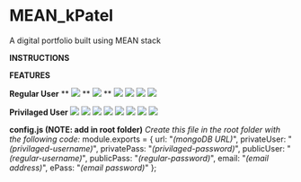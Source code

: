 # MEAN_kPatel
A digital portfolio built using MEAN stack

**INSTRUCTIONS**


**FEATURES**

**Regular User**
**
![](https://github.com/kunknown/MEAN_kPatel/blob/master/public/readmeContent/home_reg.PNG)
**
![](https://github.com/kunknown/MEAN_kPatel/blob/master/public/readmeContent/resume_exp_reg.PNG)
**
![](https://github.com/kunknown/MEAN_kPatel/blob/master/public/readmeContent/resume_skill_reg.PNG)
![](https://github.com/kunknown/MEAN_kPatel/blob/master/public/readmeContent/resume_edu_reg.PNG)
![](https://github.com/kunknown/MEAN_kPatel/blob/master/public/readmeContent/project_reg.PNG)
![](https://github.com/kunknown/MEAN_kPatel/blob/master/public/readmeContent/login_reg.PNG)

**Privilaged User**
![](https://github.com/kunknown/MEAN_kPatel/blob/master/public/readmeContent/home_priv.PNG)
![](https://github.com/kunknown/MEAN_kPatel/blob/master/public/readmeContent/resume_exp_priv.PNG)
![](https://github.com/kunknown/MEAN_kPatel/blob/master/public/readmeContent/resume_edu_priv.PNG)
![](https://github.com/kunknown/MEAN_kPatel/blob/master/public/readmeContent/project_priv.PNG)
![](https://github.com/kunknown/MEAN_kPatel/blob/master/public/readmeContent/add_priv.PNG)
![](https://github.com/kunknown/MEAN_kPatel/blob/master/public/readmeContent/edit_priv.PNG)
![](https://github.com/kunknown/MEAN_kPatel/blob/master/public/readmeContent/resume_skill_priv.PNG)
![](https://github.com/kunknown/MEAN_kPatel/blob/master/public/readmeContent/login_priv.PNG)

**config.js (NOTE: add in root folder)**
*Create this file in the root folder with the following code:*
module.exports = {
    url: "*(mongoDB URL)*",
    privateUser: "*(privilaged-username)*",
    privatePass: "*(privilaged-password)*",
    publicUser: "*(regular-username)*",
    publicPass: "*(regular-password)*",
    email: "*(email address)*",
    ePass: "*(email password)*"
};
